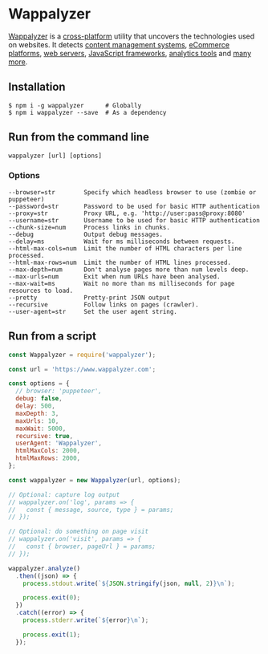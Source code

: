 # Wappalyzer

[Wappalyzer](https://www.wappalyzer.com/) is a
[cross-platform](https://github.com/AliasIO/Wappalyzer/wiki/Drivers) utility that uncovers the
technologies used on websites. It detects
[content management systems](https://www.wappalyzer.com/categories/cms),
[eCommerce platforms](https://www.wappalyzer.com/categories/ecommerce),
[web servers](https://www.wappalyzer.com/categories/web-servers),
[JavaScript frameworks](https://www.wappalyzer.com/categories/javascript-frameworks),
[analytics tools](https://www.wappalyzer.com/categories/analytics) and
[many more](https://www.wappalyzer.com/applications).


## Installation

```shell
$ npm i -g wappalyzer      # Globally
$ npm i wappalyzer --save  # As a dependency
```


## Run from the command line

```
wappalyzer [url] [options]
```

### Options

```
--browser=str        Specify which headless browser to use (zombie or puppeteer)
--password=str       Password to be used for basic HTTP authentication
--proxy=str          Proxy URL, e.g. 'http://user:pass@proxy:8080'
--username=str       Username to be used for basic HTTP authentication
--chunk-size=num     Process links in chunks.
--debug              Output debug messages.
--delay=ms           Wait for ms milliseconds between requests.
--html-max-cols=num  Limit the number of HTML characters per line processed.
--html-max-rows=num  Limit the number of HTML lines processed.
--max-depth=num      Don't analyse pages more than num levels deep.
--max-urls=num       Exit when num URLs have been analysed.
--max-wait=ms        Wait no more than ms milliseconds for page resources to load.
--pretty             Pretty-print JSON output
--recursive          Follow links on pages (crawler).
--user-agent=str     Set the user agent string.
```


## Run from a script

```javascript
const Wappalyzer = require('wappalyzer');

const url = 'https://www.wappalyzer.com';

const options = {
  // browser: 'puppeteer',
  debug: false,
  delay: 500,
  maxDepth: 3,
  maxUrls: 10,
  maxWait: 5000,
  recursive: true,
  userAgent: 'Wappalyzer',
  htmlMaxCols: 2000,
  htmlMaxRows: 2000,
};

const wappalyzer = new Wappalyzer(url, options);

// Optional: capture log output
// wappalyzer.on('log', params => {
//   const { message, source, type } = params;
// });

// Optional: do something on page visit
// wappalyzer.on('visit', params => {
//   const { browser, pageUrl } = params;
// });

wappalyzer.analyze()
  .then((json) => {
    process.stdout.write(`${JSON.stringify(json, null, 2)}\n`);

    process.exit(0);
  })
  .catch((error) => {
    process.stderr.write(`${error}\n`);

    process.exit(1);
  });
```
